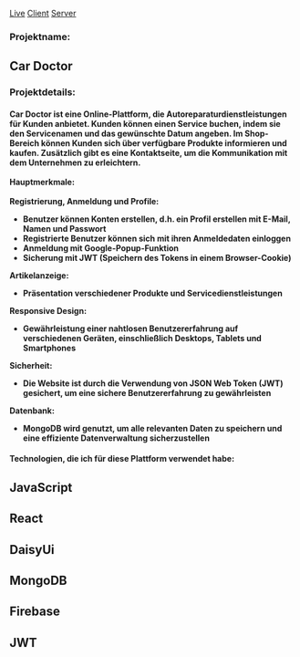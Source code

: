 <a href='https://car-doctor-2b00a.web.app/' target='_blank'>Live</a>
<a href='https://github.com/devmashum/car-doctor-client' target='_blank'>Client</a>
<a href='https://github.com/devmashum/carDoctor-server' target='_blank'>Server</a>

<div class='p-5'>
  <div class='flex gap-3'>
    <div><h3 class='text-slate-900 text-xl lg:text-2xl'>Projektname: </h3></div>
    <div><h2 class="text-slate-900 text-xl lg:text-2xl font-bold ">
      Car Doctor</h2>
    </div>
  </div>
  <h3 class="text-slate-900 text-xl underline font-bold mt-3">Projektdetails:</h3>
  <h4 class="text-slate-900 my-3 text-justify text-base">
    Car Doctor ist eine Online-Plattform, die Autoreparaturdienstleistungen für Kunden anbietet. Kunden können einen Service buchen, indem sie den Servicenamen und das gewünschte Datum angeben. Im Shop-Bereich können Kunden sich über verfügbare Produkte informieren und kaufen. Zusätzlich gibt es eine Kontaktseite, um die Kommunikation mit dem Unternehmen zu erleichtern. <br />
    <br />
    <b class='text-xl underline'>Hauptmerkmale:</b>
    <br />
    <br />
    <b>Registrierung, Anmeldung und Profile:</b>
    <ul class='list-disc ml-10'>
      <li>
        Benutzer können Konten erstellen, d.h. ein Profil erstellen mit E-Mail, Namen und Passwort
      </li>
      <li>
        Registrierte Benutzer können sich mit ihren Anmeldedaten einloggen
      </li>
      <li>
        Anmeldung mit Google-Popup-Funktion
      </li>
      <li>
        Sicherung mit JWT (Speichern des Tokens in einem Browser-Cookie)
      </li>
    </ul>
    <b>Artikelanzeige:</b>
    <ul class='list-disc ml-10'>
      <li>
        Präsentation verschiedener Produkte und Servicedienstleistungen
      </li>
    </ul>
    <b>Responsive Design:</b>
    <ul class='list-disc ml-10'>
      <li>
        Gewährleistung einer nahtlosen Benutzererfahrung auf verschiedenen Geräten, einschließlich Desktops, Tablets und Smartphones
      </li>
    </ul>
    <b>Sicherheit:</b>
    <ul class='list-disc ml-10'>
      <li>
        Die Website ist durch die Verwendung von JSON Web Token (JWT) gesichert, um eine sichere Benutzererfahrung zu gewährleisten 
      </li>
    </ul>
    <b>Datenbank:</b>
    <ul class='list-disc ml-10'>
      <li>
        MongoDB wird genutzt, um alle relevanten Daten zu speichern und eine effiziente Datenverwaltung sicherzustellen
      </li>
    </ul>
  </h4>
  <h4 class='font-bold'>Technologien, die ich für diese Plattform verwendet habe:</h4>
  <div class='lg:p-10 grid grid-cols-3 lg:grid-cols-5 lg:gap-5 gap-2 text-center'>
    <h2 class='border border-xl border-black'>JavaScript</h2>
    <h2 class='border border-xl border-black'>React</h2>
    <h2 class='border border-xl border-black'>DaisyUi</h2>
    <h2 class='border border-xl border-black'>MongoDB</h2>
    <h2 class='border border-xl border-black'>Firebase</h2>
    <h2 class='border border-xl border-black'>JWT</h2>
  </div>
</div>
